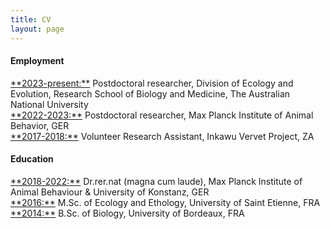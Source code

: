 ```yaml
---
title: CV
layout: page
---
```

          
#### Employment
<p align="left"><ins>**2023-present:**</ins> Postdoctoral researcher, Division of Ecology and Evolution, Research School of Biology and Medicine, The Australian National University<br>
<ins>**2022-2023:**</ins> Postdoctoral researcher, Max Planck Institute of Animal Behavior, GER<br>
<ins>**2017-2018:**</ins> Volunteer Research Assistant, Inkawu Vervet Project, ZA 
</p>

#### Education
<p align="left"><ins>**2018-2022:**</ins> Dr.rer.nat (magna cum laude), Max Planck Institute of Animal Behaviour & University of Konstanz, GER<br>
<ins>**2016:**</ins> M.Sc. of Ecology and Ethology, University of Saint Etienne, FRA<br>
<ins>**2014:**</ins> B.Sc. of Biology, University of Bordeaux, FRA
</p>

